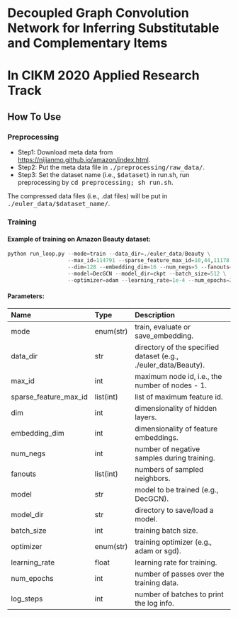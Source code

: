 # Decoupled Graph Convolution Network for Inferring Substitutable and Complementary Items 
# In CIKM 2020 Applied Research Track

## How To Use

### Preprocessing
- Step1: Download meta data from https://nijianmo.github.io/amazon/index.html.
- Step2: Put the meta data file in <tt>./preprocessing/raw_data/</tt>.
- Step3: Set the dataset name (i.e., <tt>$dataset</tt>) in run.sh, run preprocessing by <tt>cd preprocessing; sh run.sh</tt>.

The compressed data files (i.e., .dat files) will be put in <tt>./euler_data/$dataset_name/</tt>.


### Training 

#### Example of training on Amazon Beauty dataset:
```python
python run_loop.py --mode=train --data_dir=./euler_data/Beauty \
                   --max_id=114791 --sparse_feature_max_id=10,44,11178 \
                   --dim=128 --embedding_dim=16 --num_negs=5 --fanouts=5,5 \
                   --model=DecGCN --model_dir=ckpt --batch_size=512 \
                   --optimizer=adam --learning_rate=1e-4 --num_epochs=20 --log_steps=20
```

#### Parameters:
| Name                  | Type            | Description   |
| :-------------        |:-------------   |:------------- |
| mode                  | enum(str)            | train, evaluate or save_embedding. |
| data_dir              | str             | directory of the specified dataset (e.g., ./euler_data/Beauty). |
| max_id                | int             | maximum node id, i.e., the number of nodes - 1. |
| sparse_feature_max_id | list(int)       | list of maximum feature id. | 
| dim                   | int             | dimensionality of hidden layers. |
| embedding_dim         | int             | dimensionality of feature embeddings. |
| num_negs              | int             | number of negative samples during training. |
| fanouts               | list(int)       | numbers of sampled neighbors. |
| model                 | str             | model to be trained (e.g., DecGCN). |
| model_dir             | str             | directory to save/load a model. |
| batch_size            | int             | training batch size. |
| optimizer             | enum(str)            | training optimizer (e.g., adam or sgd). |
| learning_rate         | float           | learning rate for training. |
| num_epochs            | int             | number of passes over the training data. |
| log_steps             | int             | number of batches to print the log info. |
